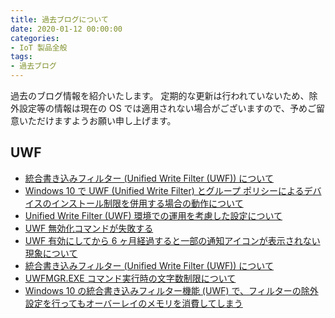 ```yaml
---
title: 過去ブログについて
date: 2020-01-12 00:00:00
categories:
- IoT 製品全般
tags:
- 過去ブログ
---
```

過去のブログ情報を紹介いたします。
定期的な更新は行われていないため、除外設定等の情報は現在の OS では適用されない場合がございますので、予めご留意いただけますようお願い申し上げます。
<!-- more -->
## UWF
- [統合書き込みフィルター (Unified Write Filter (UWF)) について](https://docs.microsoft.com/ja-jp/archive/blogs/askcorejp/unified-write-filter-info)
- [Windows 10 で UWF (Unified Write Filter) とグループ ポリシーによるデバイスのインストール制限を併用する場合の動作について](https://social.technet.microsoft.com/Forums/ja-JP/4f4f5c1c-1c83-49c2-940a-b7dc51cd1379/windows-10-12391-uwf-unified-write-filter-1239212464125231254012503?forum=Wcsupportja)
- [Unified Write Filter (UWF) 環境での運用を考慮した設定について](https://social.technet.microsoft.com/Forums/ja-JP/7cfc6009-1a55-4ee3-b892-345fe2ee2377/unified-write-filter-uwf?forum=Wcsupportja)
- [UWF 無効化コマンドが失敗する](https://social.technet.microsoft.com/Forums/ja-JP/68832722-c695-4779-a1c4-7b537db89a05/uwf-289612117721270124671251012531124891236422833259431237712427?forum=Wcsupportja)
- [UWF 有効にしてから 6 ヶ月経過すると一部の通知アイコンが表示されない現象について](https://social.technet.microsoft.com/Forums/ja-JP/4276f895-6266-4d4a-92dd-507ed694aab3/uwf-26377211771239512375123901236312425-6?forum=Wcsupportja)
- [統合書き込みフィルター (Unified Write Filter (UWF)) について](https://social.technet.microsoft.com/Forums/ja-JP/0cae72ac-dcf8-4d46-a944-f39bdb92c1c0/3211321512263601236536796124151250112451125231247912540-unified?forum=Wcsupportja)
- [UWFMGR.EXE コマンド実行時の文字数制限について](https://social.technet.microsoft.com/Forums/ja-JP/01e63d85-cacc-4286-a4b7-d397ccfa143f/uwfmgrexe?forum=Wcsupportja)
- [Windows 10 の統合書き込みフィルター機能 (UWF) で、フィルターの除外設定を行ってもオーバーレイのメモリを消費してしまう](https://social.technet.microsoft.com/Forums/ja-JP/959a7f26-3b2a-4336-9882-696bc21efbe1/windows-10?forum=Wcsupportja)